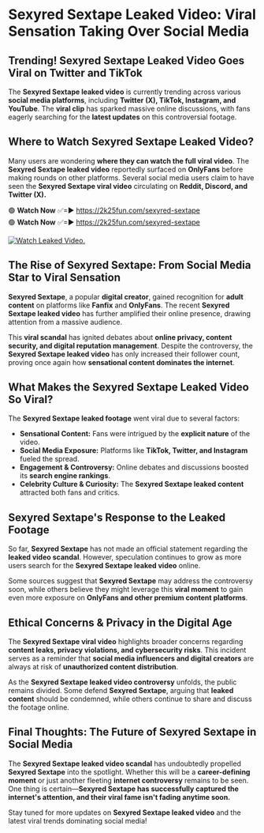 # Sexyred Sextape Leaked Video: Viral Sensation Taking Over Social Media

## **Trending! Sexyred Sextape Leaked Video Goes Viral on Twitter and TikTok**
The **Sexyred Sextape leaked video** is currently trending across various **social media platforms**, including **Twitter (X), TikTok, Instagram, and YouTube**. The **viral clip** has sparked massive online discussions, with fans eagerly searching for the **latest updates** on this controversial footage.

## **Where to Watch Sexyred Sextape Leaked Video?**
Many users are wondering **where they can watch the full viral video**. The **Sexyred Sextape leaked video** reportedly surfaced on **OnlyFans** before making rounds on other platforms. Several social media users claim to have seen the **Sexyred Sextape viral video** circulating on **Reddit, Discord, and Twitter (X).**

🟢 **Watch Now** ✅=► https://2k25fun.com/sexyred-sextape  
🟢 **Watch Now** ✅=► https://2k25fun.com/sexyred-sextape  

[![Watch Leaked Video.](https://miro.medium.com/v2/resize:fit:828/format:webp/1*cilzJN44JGOrTw9NJCrNHA.gif "Watch Leaked Video")](https://2k25fun.com/sexyred-sextape)

## **The Rise of Sexyred Sextape: From Social Media Star to Viral Sensation**
**Sexyred Sextape**, a popular **digital creator**, gained recognition for **adult content** on platforms like **Fanfix** and **OnlyFans**. The recent **Sexyred Sextape leaked video** has further amplified their online presence, drawing attention from a massive audience.

This **viral scandal** has ignited debates about **online privacy, content security, and digital reputation management**. Despite the controversy, the **Sexyred Sextape leaked video** has only increased their follower count, proving once again how **sensational content dominates the internet**.

## **What Makes the Sexyred Sextape Leaked Video So Viral?**
The **Sexyred Sextape leaked footage** went viral due to several factors:
- **Sensational Content:** Fans were intrigued by the **explicit nature** of the video.
- **Social Media Exposure:** Platforms like **TikTok, Twitter, and Instagram** fueled the spread.
- **Engagement & Controversy:** Online debates and discussions boosted its **search engine rankings**.
- **Celebrity Culture & Curiosity:** The **Sexyred Sextape leaked content** attracted both fans and critics.

## **Sexyred Sextape's Response to the Leaked Footage**
So far, **Sexyred Sextape** has not made an official statement regarding the **leaked video scandal**. However, speculation continues to grow as more users search for the **Sexyred Sextape leaked video** online.

Some sources suggest that **Sexyred Sextape** may address the controversy soon, while others believe they might leverage this **viral moment** to gain even more exposure on **OnlyFans and other premium content platforms**.

## **Ethical Concerns & Privacy in the Digital Age**
The **Sexyred Sextape viral video** highlights broader concerns regarding **content leaks, privacy violations, and cybersecurity risks**. This incident serves as a reminder that **social media influencers and digital creators** are always at risk of **unauthorized content distribution**.

As the **Sexyred Sextape leaked video controversy** unfolds, the public remains divided. Some defend **Sexyred Sextape**, arguing that **leaked content** should be condemned, while others continue to share and discuss the footage online.

## **Final Thoughts: The Future of Sexyred Sextape in Social Media**
The **Sexyred Sextape leaked video scandal** has undoubtedly propelled **Sexyred Sextape** into the spotlight. Whether this will be a **career-defining moment** or just another fleeting **internet controversy** remains to be seen. One thing is certain—**Sexyred Sextape has successfully captured the internet's attention, and their viral fame isn't fading anytime soon.**

Stay tuned for more updates on **Sexyred Sextape leaked video** and the latest viral trends dominating social media!